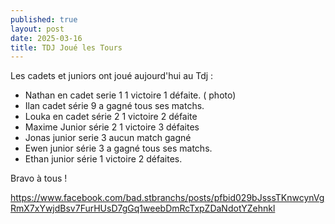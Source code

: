 ```yaml
---
published: true
layout: post
date: 2025-03-16
title: TDJ Joué les Tours
---
```


Les cadets et juniors ont joué aujourd'hui au Tdj :
- Nathan en cadet serie 1  1 victoire 1 défaite. ( photo)
- Ilan cadet série 9 a gagné tous ses matchs.
- Louka en cadet  série  2  1 victoire 2 défaite
- Maxime Junior série 2  1 victoire 3 défaites
- Jonas junior serie 3 aucun match gagné
- Ewen junior série 3 a gagné tous ses matchs.
- Ethan junior série 1 victoire 2 défaites.

Bravo à tous !

https://www.facebook.com/bad.stbranchs/posts/pfbid029bJsssTKnwcynVgRmX7xYwjdBsv7FurHUsD7gGq1weebDmRcTxpZDaNdotYZehnkl